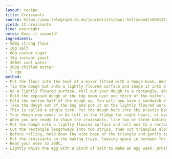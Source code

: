 ```yaml
---
layout: recipe
title: Croissants
source: https://www.telegraph.co.uk/journalists/paul-hollywood/10801243/Paul-Hollywood-how-to-make-perfect-croissants.html
yield: 12 croissants
time: overnight
notes: Keep it coooold!
ingredients:
- 500g strong flour
- 10g salt
- 80g caster sugar
- 10g instant yeast
- 300ml cool water
- 300g chilled butter
- 1 egg
method:
- Put the flour into the bowl of a mixer fitted with a dough hook. Add the salt and sugar to one side of the bowl and the yeast to the other. Add the water and mix on a slow speed for two minutes, then on a medium speed for six minutes. The dough should be fairly stiff.
- Tip the dough out onto a lightly floured surface and shape it into a ball. Dust with flour, put into a clean plastic bag and chill in the fridge for an hour.
- On a lightly floured surface, roll out your dough to a rectangle, about 60 x  20cm; it should be about 1cm thick. Flatten the butter to a rectangle, about 40 x 19cm, by bashing it with a rolling pin. Put the butter on the dough so that it covers the bottom two-thirds of the dough. Make sure it is positioned neatly and comes almost to the edges.
- Fold the exposed dough at the top down over one third of the butter. Now gently cut off the exposed bit of butter, without going through the dough, and put it on top of the dough you have just folded down.
- Fold the bottom half of the dough up. You will now have a sandwich of two layers of butter and three of dough. Pinch the edges lightly to seal in the butter. Put the dough back into the plastic bag and chill in the fridge for an hour to harden the butter.
- Take the dough out of the bag and put it on the lightly floured work surface with the short end towards you. Roll into a rectangle, about 60 x 20cm, as before. This time fold up one-third of the dough and then fold the top third down on top to make a neat square.
- This is called a single turn. Put the dough back into the plastic bag and chill for another hour. Repeat this stage twice more, putting the dough back into the fridge for an hour between turns.
- Your dough now needs to be left in the fridge for eight hours, or overnight, to rest and rise slightly.
- When you are ready to shape the croissants, line two or three baking trays with baking parchment or silicone paper.
- Put the dough onto a lightly floured surface and roll out to a rectangle, a little more than 42cm long and 30cm wide; it should be about 7mm thick. Trim the edges to neaten them.
- Cut the rectangle lengthways into two strips, then cut triangles along the length of each strip; these should be 12cm wide at the base and about 15cm high (from the middle of the base to the tip). Once you have cut the first triangle, you can use it as a template for the rest. You should get six triangles from each strip.
- Before rolling, hold down the wide base of the triangle and gently tug the opposite thin end to cause a slight tension in the dough. Now starting at the thick end of each triangle, roll it up into a croissant. You will have 12 medium-sized croissants. For a traditional crescent shape, turn the ends in towards each other slightly.
- Put the croissants on the baking trays, leaving space in between for them to expand; allow four-six per tray. Put each tray inside a clean plastic bag and leave the croissants to rise at cool room temperature (18–24C) until at least doubled in size. This should take about two hours.
- Heat your oven to 200C.
- Lightly whisk the egg with a pinch of salt to make an egg wash. Brush the top and sides of the croissants with the egg wash. Bake for 15–20 minutes or until golden brown. Cool on a wire rack. Eat warm. 
---
```

